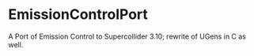 # EmissionControlPort
A Port of Emission Control to Supercollider 3.10; rewrite of UGens in C as well. 
